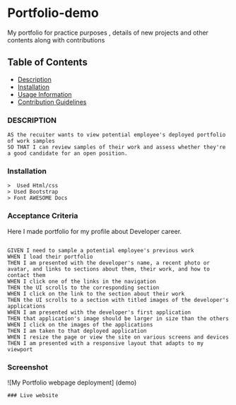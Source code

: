# Portfolio-demo

My portfolio for practice purposes , details of new projects and other contents along with contributions

## Table of Contents

- [Description](#description)
- [Installation](#installation)
- [Usage Information](#usage_information)
- [Contribution Guidelines](#contribution_guidelines)

### DESCRIPTION

```
AS the recuiter wants to view potential employee's deployed portfolio of work samples
SO THAT I can review samples of their work and assess whether they're a good candidate for an open position.
```

### Installation

```
>  Used Html/css
> Used Bootstrap
> Font AWESOME Docs
```

### Acceptance Criteria

Here I made portfolio for my profile about Developer career.

```

GIVEN I need to sample a potential employee's previous work
WHEN I load their portfolio
THEN I am presented with the developer's name, a recent photo or avatar, and links to sections about them, their work, and how to contact them
WHEN I click one of the links in the navigation
THEN the UI scrolls to the corresponding section
WHEN I click on the link to the section about their work
THEN the UI scrolls to a section with titled images of the developer's applications
WHEN I am presented with the developer's first application
THEN that application's image should be larger in size than the others
WHEN I click on the images of the applications
THEN I am taken to that deployed application
WHEN I resize the page or view the site on various screens and devices
THEN I am presented with a responsive layout that adapts to my viewport

```

### Screenshot

![My Portfolio webpage deployment] (demo)

```
### Live website

```
